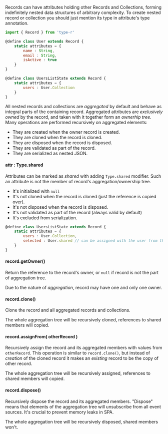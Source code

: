 Records can have attributes holding other Records and Collections, forming indefinitely nested data structures of arbitrary complexity.
To create nested record or collection you should just mention its type in attribute's type annotation.

```javascript
import { Record } from 'type-r'

@define class User extends Record {
    static attributes = {
        name : String,
        email : String,
        isActive : true
    }
}

@define class UsersListState extends Record {
    static attributes = {
        users : User.Collection
    }
}
```

All nested records and collections are *aggregated* by default and behave as integral parts of the containing record. Aggregated attributes are _exclusively owned_ by the record, and taken with it together form an _ownerhip tree_. Many operations are performed recursively on aggregated elements:

- They are created when the owner record is created.
- They are cloned when the record is cloned.
- They are disposed when the record is disposed.
- They are validated as part of the record.
- They are serialized as nested JSON.

#### attr : Type.shared

Attributes can be marked as *shared* with adding `Type.shared` modifier. Such an attribute is not the member of record's aggregation/ownership tree.

- It's initialized with `null`
- It's not cloned when the record is cloned (just the reference is copied over).
- It's not disposed when the record is disposed.
- It's not validated as part of the record (always valid by default)
- It's excluded from serialization.

```javascript
@define class UsersListState extends Record {
    static attributes = {
        users : User.Collection,
        selected : User.shared // can be assigned with the user from this.users
    }
}
```

#### record.getOwner()

Return the reference to the record's owner, or `null` if record is not the part of aggregation tree.

Due to the nature of _aggregation_, record may have one and only one owner.

#### record.clone()

Clone the record and all aggregated records and collections.

The whole aggregation tree will be recursively cloned, references to shared members will copied.

#### record.assignFrom( otherRecord )

Recursively assign the record and its aggregated members with values from `otherRecord`.
This operation is similar to `record.clone()`, but instead of _creation_ of the cloned record it makes an _existing_ record to be the copy
of other record.

The whole aggregation tree will be recursively assigned, references to shared members will copied.

#### record.dispose()

Recursively dispose the record and its aggregated members. "Dispose" means that elements of the aggregation tree will unsubscribe from all event sources. It's crucial to prevent memory leaks in SPA.

The whole aggregation tree will be recursively disposed, shared members won't.
